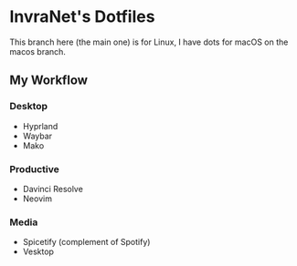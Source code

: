 # InvraNet's Dotfiles
This branch here (the main one) is for Linux, I have dots for macOS on the macos branch.

## My Workflow

### Desktop
* Hyprland
* Waybar
* Mako
### Productive
* Davinci Resolve
* Neovim

### Media
* Spicetify (complement of Spotify)
* Vesktop
